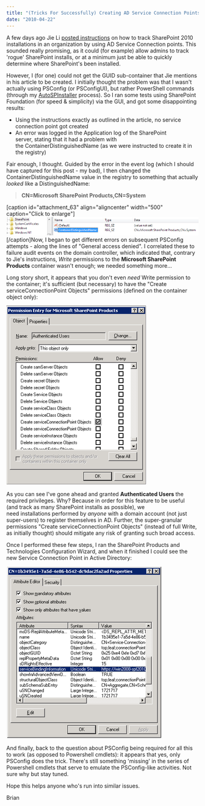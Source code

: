 ```yaml
---
title: "(Tricks For Successfully) Creating AD Service Connection Points for SharePoint 2010"
date: "2010-04-22"
---
```


A few days ago Jie Li [posted instructions](http://blogs.msdn.com/opal/archive/2010/04/18/track-sharepoint-2010-installations-by-service-connection-point-ad-marker.aspx) on how to track SharePoint 2010 installations in an organization by using AD Service Connection points. This sounded really promising, as it could (for example) allow admins to track 'rogue' SharePoint installs, or at a minimum just be able to quickly determine where SharePoint's been installed.

However, I (for one) could not get the GUID sub-container that Jie mentions in his article to be created. I initially thought the problem was that I wasn't actually using PSConfig (or PSConfigUI), but rather PowerShell commands (through my [AutoSPInstaller](http://autospinstaller.codeplex.com) process). So I ran some tests using SharePoint Foundation (for speed & simplicity) via the GUI, and got some disappointing results:

- Using the instructions exactly as outlined in the article, no service connection point got created
- An error was logged in the Application log of the SharePoint server, stating that it had a problem with the ContainerDistinguishedName (as we were instructed to create it in the registry)

Fair enough, I thought. Guided by the error in the event log (which I should have captured for this post - my bad), I then changed the ContainerDistinguishedName value in the registry to something that actually _looked_ like a DistinguishedName:

> **CN=Microsoft SharePoint Products,CN=System**

\[caption id="attachment\_63" align="aligncenter" width="500" caption="Click to enlarge"\][![[click to enlarge]](images/containerdistinguishedname.png)](http://spinsiders.com/brianlala/files/2010/04/containerdistinguishedname.png)\[/caption\]Now, I began to get different errors on subsequent PSConfig attempts - along the lines of "General access denied". I correlated these to failure audit events on the domain controller, which indicated that, contrary to Jie's instructions, _Write_ permissions to the **Microsoft SharePoint Products** container wasn't enough; we needed something more...

Long story short, it appears that you don't even _need_ Write permission to the container; it's sufficient (but necessary) to have the "Create serviceConnectionPoint Objects" permissions (defined on the container object only):

[![](images/createserviceconnectionpointobjects.png)](http://spinsiders.com/brianlala/files/2010/04/createserviceconnectionpointobjects.png)

As you can see I've gone ahead and granted **Authenticated Users** the required privileges. Why? Because in order for this feature to be useful (and track as many SharePoint installs as possible), we need installations performed by _anyone_ with a domain account (not just super-users) to register themselves in AD. Further, the super-granular permissions "Create serviceConnectionPoint Objects" (instead of full Write, as initially thought) should mitigate any risk of granting such broad access.

Once I performed these few steps, I ran the SharePoint Products and Technologies Configuration Wizard, and when it finished I could see the new Service Connection Point in Active Directory:

[![](images/serviceconnectionpoint.png)](http://spinsiders.com/brianlala/files/2010/04/serviceconnectionpoint.png)

And finally, back to the question about PSConfig being required for all this to work (as opposed to Powershell cmdlets): it appears that yes, only PSConfig does the trick. There's still something 'missing' in the series of Powershell cmdlets that serve to emulate the PSConfig-like activities. Not sure why but stay tuned.

Hope this helps anyone who's run into similar issues.

Brian

